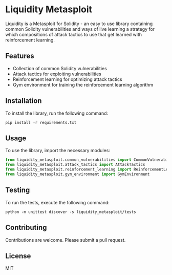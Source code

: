# Liquidity Metasploit

Liquidity is a Metasploit for Solidity - an easy to use library containing common Solidity vulnerabilities and ways of live learning a strategy for which compositions of attack tactics to use that get learned with reinforcement learning.

## Features

- Collection of common Solidity vulnerabilities
- Attack tactics for exploiting vulnerabilities
- Reinforcement learning for optimizing attack tactics
- Gym environment for training the reinforcement learning algorithm

## Installation

To install the library, run the following command:

```
pip install -r requirements.txt
```

## Usage

To use the library, import the necessary modules:

```python
from liquidity_metasploit.common_vulnerabilities import CommonVulnerabilities
from liquidity_metasploit.attack_tactics import AttackTactics
from liquidity_metasploit.reinforcement_learning import ReinforcementLearning
from liquidity_metasploit.gym_environment import GymEnvironment
```

## Testing

To run the tests, execute the following command:

```
python -m unittest discover -s liquidity_metasploit/tests
```

## Contributing

Contributions are welcome. Please submit a pull request.

## License

MIT
